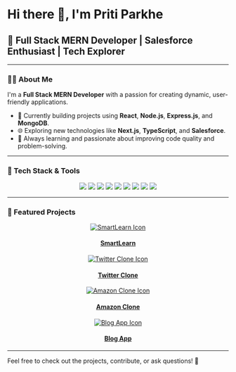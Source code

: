 # Hi there 👋, I'm Priti Parkhe

## 🚀 Full Stack MERN Developer | Salesforce Enthusiast | Tech Explorer

---

### 👩‍💻 About Me

I'm a **Full Stack MERN Developer** with a passion for creating dynamic, user-friendly applications.

- 🚀 Currently building projects using **React**, **Node.js**, **Express.js**, and **MongoDB**.
- 🌐 Exploring new technologies like **Next.js**, **TypeScript**, and **Salesforce**.
- 🧠 Always learning and passionate about improving code quality and problem-solving.

---

### 🧰 Tech Stack & Tools

<p align="center">
  <img src="https://img.shields.io/badge/JavaScript-ES6+-F7DF1E?style=for-the-badge&logo=javascript&logoColor=white" />
  <img src="https://img.shields.io/badge/React-ReactJS-61DAFB?style=for-the-badge&logo=react&logoColor=black" />
  <img src="https://img.shields.io/badge/Node.js-6DA55F?style=for-the-badge&logo=node.js&logoColor=white" />
  <img src="https://img.shields.io/badge/Express.js-000000?style=for-the-badge&logo=express&logoColor=white" />
  <img src="https://img.shields.io/badge/MongoDB-47A248?style=for-the-badge&logo=mongodb&logoColor=white" />
  <img src="https://img.shields.io/badge/TailwindCSS-38B2AC?style=for-the-badge&logo=tailwindcss&logoColor=white" />
  <img src="https://img.shields.io/badge/Git-F05032?style=for-the-badge&logo=git&logoColor=white" />
  <img src="https://img.shields.io/badge/HTML5-E34F26?style=for-the-badge&logo=html5&logoColor=white" />
  <img src="https://img.shields.io/badge/CSS3-1572B6?style=for-the-badge&logo=css3&logoColor=white" />
</p>

---

### 🚀 Featured Projects

<div align="center">
  <a href="https://github.com/pritiparkhe/smartlearn" target="_blank">
    <img src="https://img.icons8.com/ios-filled/50/000000/graduation-cap.png" alt="SmartLearn Icon" />
    <h4>SmartLearn</h4>
  </a>
  <a href="https://github.com/pritiparkhe/twitter-clone" target="_blank">
    <img src="https://img.icons8.com/ios-filled/50/000000/twitter.png" alt="Twitter Clone Icon" />
    <h4>Twitter Clone</h4>
  </a>
  <a href="https://github.com/pritiparkhe/amazon-clone" target="_blank">
    <img src="https://img.icons8.com/ios-filled/50/000000/amazon.png" alt="Amazon Clone Icon" />
    <h4>Amazon Clone</h4>
  </a>
  <a href="https://github.com/pritiparkhe/blog-app" target="_blank">
    <img src="https://img.icons8.com/ios-filled/50/000000/blog.png" alt="Blog App Icon" />
    <h4>Blog App</h4>
  </a>
</div>

---

Feel free to check out the projects, contribute, or ask questions! 🚀

